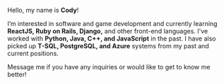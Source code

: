 Hello, my name is **Cody**!

I’m interested in software and game development and currently learning **ReactJS, Ruby on Rails, Django,** and other front-end languages. I've worked with **Python, Java, C++, and JavaScript** in the past. I have also picked up **T-SQL, PostgreSQL, and Azure** systems from my past and current positions.

Message me if you have any inquiries or would like to get to know me better!

<!---
eclipse162/eclipse162 is a ✨ special ✨ repository because its `README.md` (this file) appears on your GitHub profile.
You can click the Preview link to take a look at your changes.
--->
